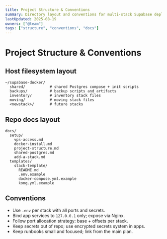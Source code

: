 ```yaml
---
title: Project Structure & Conventions
summary: Directory layout and conventions for multi-stack Supabase deployment with shared Postgres.
lastUpdated: 2025-08-19
owners: ["@team"]
tags: ["structure", "conventions", "docs"]
---
```


# Project Structure & Conventions

## Host filesystem layout
```
~/supabase-docker/
  shared/           # shared Postgres compose + init scripts
  backups/          # backup scripts and artifacts
  inventory/        # inventory stack files
  moving/           # moving stack files
  <newstack>/       # future stacks
```

## Repo docs layout
```
docs/
  setup/
    vps-access.md
    docker-install.md
    project-structure.md
    shared-postgres.md
    add-a-stack.md
  templates/
    stack-template/
      README.md
      .env.example
      docker-compose.yml.example
      kong.yml.example
```

## Conventions
- Use `.env` per stack with all ports and secrets.
- Bind app services to `127.0.0.1` only; expose via Nginx.
- Follow port allocation strategy: base + offsets per stack.
- Keep secrets out of repo; use encrypted secrets system in apps.
- Keep runbooks small and focused; link from the main plan.
